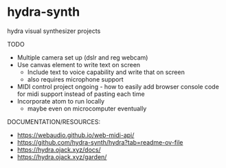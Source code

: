 # hydra-synth
hydra visual synthesizer projects

TODO
- Multiple camera set up (dslr and reg webcam)
- Use canvas element to write text on screen
    - Include text to voice capability and write that on screen
    - also requires microphone support
- MIDI control project ongoing
      - how to easily add browser console code for midi support instead of pasting each time
- Incorporate atom to run locally
    - maybe even on microcomputer eventually

DOCUMENTATION/RESOURCES:
- https://webaudio.github.io/web-midi-api/
- https://github.com/hydra-synth/hydra?tab=readme-ov-file
- https://hydra.ojack.xyz/docs/
- https://hydra.ojack.xyz/garden/
